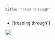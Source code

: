 ```yaml
---
title: "read through"
---
```


- [[reading through]]

<img src='https://scrapbox.io/api/pages/nishio-en/en/icon' alt='en.icon' height="19.5"/>